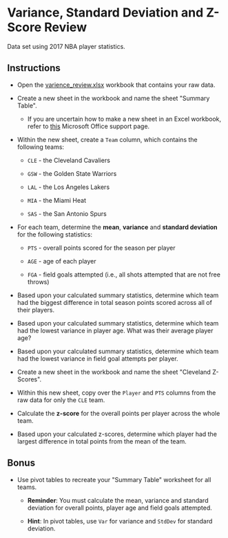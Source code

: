 # Variance, Standard Deviation and Z-Score Review

Data set using 2017 NBA player statistics.

## Instructions

* Open the [varience_review.xlsx](Unsolved/Variance_Review_Unsolved.xlsx) workbook that contains your raw data.

* Create a new sheet in the workbook and name the sheet "Summary Table".

  * If you are uncertain how to make a new sheet in an Excel workbook, refer to [this](https://support.office.com/en-ie/article/insert-or-delete-a-worksheet-19d3d21e-a3b3-4e13-a422-d1f43f1faaf2) Microsoft Office support page.

* Within the new sheet, create a `Team` column, which contains the following teams:

  * `CLE` - the Cleveland Cavaliers

  * `GSW` - the Golden State Warriors

  * `LAL` - the Los Angeles Lakers

  * `MIA` - the Miami Heat

  * `SAS` - the San Antonio Spurs

* For each team, determine the **mean**, **variance** and **standard deviation** for the following statistics:

  * `PTS` - overall points scored for the season per player

  * `AGE` - age of each player

  * `FGA` - field goals attempted (i.e., all shots attempted that are not free throws)

* Based upon your calculated summary statistics, determine which team had the biggest difference in total season points scored across all of their players.

* Based upon your calculated summary statistics, determine which team had the lowest variance in player age. What was their average player age?

* Based upon your calculated summary statistics, determine which team had the lowest variance in field goal attempts per player.

* Create a new sheet in the workbook and name the sheet "Cleveland Z-Scores".

* Within this new sheet, copy over the `Player` and `PTS` columns from the raw data for only the `CLE` team.

* Calculate the **z-score** for the overall points per player across the whole team.

* Based upon your calculated z-scores, determine which player had the largest difference in total points from the mean of the team.

## Bonus

* Use pivot tables to recreate your "Summary Table" worksheet for all teams.

  * **Reminder**: You must calculate the mean, variance and standard deviation for overall points, player age and field goals attempted.

  * **Hint**: In pivot tables, use `Var` for variance and `StdDev` for standard deviation.
